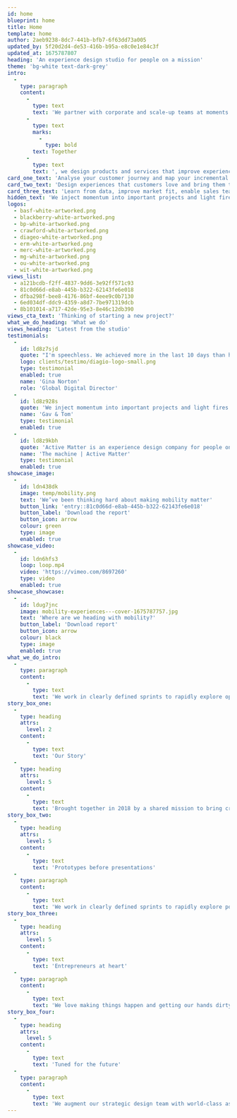 ```yaml
---
id: home
blueprint: home
title: Home
template: home
author: 2aeb9238-8dc7-441b-bfb7-6f63dd73a005
updated_by: 5f20d2d4-de53-416b-b95a-e8c0e1e84c3f
updated_at: 1675787807
heading: 'An experience design studio for people on a mission'
theme: 'bg-white text-dark-grey'
intro:
  -
    type: paragraph
    content:
      -
        type: text
        text: 'We partner with corporate and scale-up teams at moments of reinvention and growth. '
      -
        type: text
        marks:
          -
            type: bold
        text: Together
      -
        type: text
        text: ', we design products and services that improve experiences, open new markets, and redefine categories.'
card_one_text: 'Analyse your customer journey and map your incremental and breakthrough growth opportunities'
card_two_text: 'Design experiences that customers love and bring them to market faster than you previously thought possible'
card_three_text: 'Learn from data, improve market fit, enable sales teams and create scalable design operations'
hidden_text: 'We inject momentum into important projects and light fires in the bellies of the people and teams we work with.'
logos:
  - basf-white-artworked.png
  - blackberry-white-artworked.png
  - bp-white-artworked.png
  - crawford-white-artworked.png
  - diageo-white-artworked.png
  - erm-white-artworked.png
  - merc-white-artworked.png
  - mg-white-artworked.png
  - ou-white-artworked.png
  - wit-white-artworked.png
views_list:
  - a121bcdb-f2ff-4837-9dd6-3e92ff571c93
  - 81c0d66d-e8ab-445b-b322-62143fe6e018
  - dfba298f-bee8-4176-86bf-4eee9c0b7130
  - 6ed034df-ddc9-4359-a8d7-7be971319dcb
  - 8b101014-a717-42de-95e3-8e46c12db390
views_cta_text: 'Thinking of starting a new project?'
what_we_do_heading: 'What we do'
views_heading: 'Latest from the studio'
testimonials:
  -
    id: ld8z7sjd
    quote: "I'm speechless. We achieved more in the last 10 days than have in the last 6-months"
    logo: clients/testimo/diagio-logo-small.png
    type: testimonial
    enabled: true
    name: 'Gina Norton'
    role: 'Global Digital Director'
  -
    id: ld8z928s
    quote: 'We inject momentum into important projects and light fires in the bellies of the people and teams we work with.'
    name: 'Gav & Tom'
    type: testimonial
    enabled: true
  -
    id: ld8z9kbh
    quote: 'Active Matter is an experience design company for people on a mission'
    name: 'The machine | Active Matter'
    type: testimonial
    enabled: true
showcase_image:
  -
    id: ldn438dk
    image: temp/mobility.png
    text: 'We’ve been thinking hard about making mobility matter'
    button_link: 'entry::81c0d66d-e8ab-445b-b322-62143fe6e018'
    button_label: 'Download the report'
    button_icon: arrow
    colour: green
    type: image
    enabled: true
showcase_video:
  -
    id: ldn6hfs3
    loop: loop.mp4
    video: 'https://vimeo.com/8697260'
    type: video
    enabled: true
showcase_showcase:
  -
    id: ldug7jnc
    image: mobility-experiences---cover-1675787757.jpg
    text: 'Where are we heading with mobility?'
    button_label: 'Download report'
    button_icon: arrow
    colour: black
    type: image
    enabled: true
what_we_do_intro:
  -
    type: paragraph
    content:
      -
        type: text
        text: 'We work in clearly defined sprints to rapidly explore opportunities, create new concepts and grow existing offerings.'
story_box_one:
  -
    type: heading
    attrs:
      level: 2
    content:
      -
        type: text
        text: 'Our Story'
  -
    type: heading
    attrs:
      level: 5
    content:
      -
        type: text
        text: 'Brought together in 2018 by a shared mission to bring creativity and commerciality together to tackle increasingly complex business challenges while shaking-up the outdated model of slow, ego-driven and inflexible design consulting.'
story_box_two:
  -
    type: heading
    attrs:
      level: 5
    content:
      -
        type: text
        text: 'Prototypes before presentations'
  -
    type: paragraph
    content:
      -
        type: text
        text: 'We work in clearly defined sprints to rapidly explore possibilities, prove cutting-edge concepts and go to market, fast.'
story_box_three:
  -
    type: heading
    attrs:
      level: 5
    content:
      -
        type: text
        text: 'Entrepreneurs at heart'
  -
    type: paragraph
    content:
      -
        type: text
        text: 'We love making things happen and getting our hands dirty. We experiment and are willing to invest in our clients for shared upside in the future. We are also professionals who know how to go from ideas to results.'
story_box_four:
  -
    type: heading
    attrs:
      level: 5
    content:
      -
        type: text
        text: 'Tuned for the future'
  -
    type: paragraph
    content:
      -
        type: text
        text: 'We augment our strategic design team with world-class associates and specialist partners. That means we can scale on demand, giving our clients the ability to do more, for less.'
---
```

